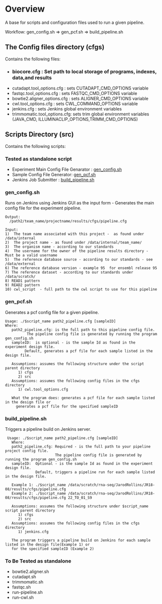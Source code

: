 # Overview

A base for scripts and configuration files used to
run a given pipeline.

Workflow: gen_config.sh => gen_pcf.sh => build_pipeline.sh

## The Config files directory (cfgs)
Contains the following files:

* ### biocore.cfg :   Set path to local storage of programs, indexes, data,and results
* cutadapt.tool_options.cfg  : sets CUTADAPT_CMD_OPTIONS variable
* fastqc.tool_options.cfg   : sets FASTQC_CMD_OPTIONS variable 
* bowtie2.aligner_options.cfg  : sets ALIGNER_CMD_OPTIONS variable 
* cwl.tool_options.cfg  : sets CWL_COMMAND_OPTIONS variable      
* jenkins.cfg  : sets Jenkins global environment variables     
* trimmomatic.tool_options.cfg: sets trim global environment variables (JAVA_CMD, ILLUMINACLIP_OPTIONS,TRIMM_CMD_OPTIONS)

## Scripts Directory (src)

Contains the following scripts:

### Tested as standalone script

* Experiment Main Config File Genarator : [gen_config.sh](#gen_config.sh)
* Sample Config File Generator: [gen_pcf.sh](#gen_pcf.sh)
* Jenkins Job Submitter : [build_pipeline.sh](#build_pipeline.sh) 

### gen_config.sh
Runs on Jenkins using Jenkins GUI as the input form -  Generates the main config file for the experiment pipeline. 
```
Output: 
  /path2/team_name/projectname/results/cfgs/pipeline.cfg 

Input: 
1)  The team name associated with this project -  as found under /data/internal 
2)  The project name - as found under /data/internal/team_name/ 
3)  The organism name - according to our standards 
4)  The username for the owner of the pipeline results directory - Must be a valid username 
5)  The reference database source - according to our standards - see /data/external 
6) The reference database version - example 95  for ensembl release 95 
7) The reference dataset - according to our standards under /data/scratch/ 
8) READ1 pattern 
9) READ2 pattern 
10) cwl_script  - full path to the cwl script to use for this pipeline
````
### gen_pcf.sh

Generates a pcf config file for a given pipeline.

```
Usage: ./$script_name path2_pipeline.cfg [sampleID]
Where:
   path2_pipeline.cfg: is the full path to this pipeline config file.
          The pipeline config file is generated by running the program gen_config.sh
   sampleID:  is optional - is the sample Id as found in the experiment design file.
         Default, generates a pcf file for each sample listed in the design file.

   Assumptions: assumes the following structure under the script parent directory
      1) cfgs 
      2) src
   Assumptions: assumes the following config files in the cfgs directory
      1) cwl.tool_options.cfg

   What the program does: generates a pcf file for each sample listed in the design file or
     generates a pcf file for the specified sampleID

```
### build_pipeline.sh

Triggers  a pipeline build on Jenkins server.

```
 Usage: ./$script_name path2_pipeline.cfg [sampleID]
   Where:
   path2_pipeline.cfg: Required - is the full path to your pipeline project config file.
                       The pipeline config file is generated by running the program gen_config.sh
   sampleID:  Optional - is the sample Id as found in the experiment design file.
              Default, triggers a pipeline run for each sample listed in the design file.

   Example 1: ./$script_name /data/scratch/rna-seq/JarodRollins/JR18-08/results/cfgs/pipeline.cfg
   Example 2: ./$script_name /data/scratch/rna-seq/JarodRollins/JR18-08/results/cfgs/pipeline.cfg 22_TO_01_S9

   Assumptions: assumes the following structure under $script_name script parent directory
      1) cfgs 
      2) src
   Assumptions: assumes the following config files in the cfgs directory
      1) jenkins.cfg

   The program triggers a pipeline build on Jenkins for each sample listed in the design file(Example 1) or
   for the specified sampleID (Example 2)
``` 

### To Be Tested as standalone
* bowtie2.aligner.sh  
* cutadapt.sh  
* trimmomatic.sh
* fastqc.sh
* run-pipeline.sh
* run-cwl.sh   
